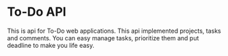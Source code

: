 # To-Do API

This is api for To-Do web applications.
This api implemented projects, tasks and comments.
You can easy manage tasks, prioritize them and
put deadline to make you life easy.

